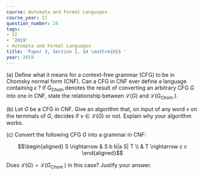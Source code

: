 ```yaml
---
course: Automata and Formal Languages
course_year: II
question_number: 24
tags:
- II
- '2019'
- Automata and Formal Languages
title: 'Paper 3, Section I, $4 \mathrm{H}$ '
year: 2019
---
```




(a) Define what it means for a context-free grammar (CFG) to be in Chomsky normal form (CNF). Can a CFG in CNF ever define a language containing $\epsilon$ ? If $G_{\text {Chom }}$ denotes the result of converting an arbitrary CFG $G$ into one in CNF, state the relationship between $\mathcal{L}(G)$ and $\mathcal{L}\left(G_{\text {Chom }}\right)$.

(b) Let $G$ be a CFG in CNF. Give an algorithm that, on input of any word $v$ on the terminals of $G$, decides if $v \in \mathcal{L}(G)$ or not. Explain why your algorithm works.

(c) Convert the following CFG $G$ into a grammar in CNF:

$$\begin{aligned}
S \rightarrow & S b b|a S| T \\
& T \rightarrow c c
\end{aligned}$$

Does $\mathcal{L}(G)=\mathcal{L}\left(G_{\text {Chom }}\right)$ in this case? Justify your answer.